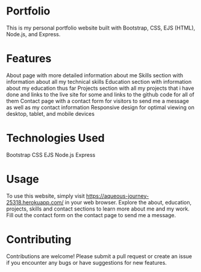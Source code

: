 # Portfolio
This is my personal portfolio website built with Bootstrap, CSS, EJS (HTML), Node.js, and Express.

# Features
About page with more detailed information about me
Skills section with information about all my technical skills
Education section with information about my education thus far
Projects section with all my projects that i have done and links to the live site for some and links to the github code for all of them
Contact page with a contact form for visitors to send me a message as well as my contact information
Responsive design for optimal viewing on desktop, tablet, and mobile devices

# Technologies Used
Bootstrap
CSS
EJS
Node.js
Express

# Usage
To use this website, simply visit https://aqueous-journey-25318.herokuapp.com/ in your web browser. Explore the about, education, projects, skills and contact sections to learn more about me and my work. Fill out the contact form on the contact page to send me a message.

# Contributing
Contributions are welcome! Please submit a pull request or create an issue if you encounter any bugs or have suggestions for new features.


	
